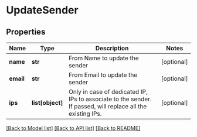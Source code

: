 # UpdateSender

## Properties
Name | Type | Description | Notes
------------ | ------------- | ------------- | -------------
**name** | **str** | From Name to update the sender | [optional] 
**email** | **str** | From Email to update the sender | [optional] 
**ips** | **list[object]** | Only in case of dedicated IP, IPs to associate to the sender. If passed, will replace all the existing IPs. | [optional] 

[[Back to Model list]](../README.md#documentation-for-models) [[Back to API list]](../README.md#documentation-for-api-endpoints) [[Back to README]](../README.md)

